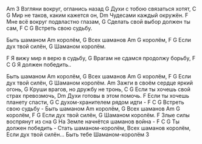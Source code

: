 Am 3
Взгляни вокруг, огланись назад 
G
Духи с тобою связаться хотят, 
C                 G
Мир не таков, каким кажется он, 
Dm
Чудесами каждый окружён. 
F
Мне всё вокруг подвластно глазам, 
G
Сделать свой выбор должен ты сам, 
F             C        G
Встреть свою судьбу. 

Быть шаманом 
Am
королём, 
G
Всех шаманов 
Am  G
королём, 
F G
Если дух твой силён, 
G
Шаманом королём. 

F
Я вижу мир я верю в судьбу, 
G
Врагам не сдамся продолжу борьбу, 
F C G
Я должен победить.. 

Быть шаманом 
Am
королём, 
G
Всех шаманов 
Am  G
королём, 
F G
Если дух твой силён, 
G
Шаманом королём. 
Am
Зажги в своём сердце яркий огонь, 
G
Круши врагов, но дружбу не тронь, 
 C  G
Если ты хочешь свой страх превозмочь, 
 Dm
Духи готовы в этом помочь. 
F
Если ты хочешь планету спасти, 
G
С духом-хранителем рядом идти - 
F C G
Встреть свою судьбу - 
Быть шаманом 
Am
королём, 
G
Всех шаманов 
Am  G
королём, 
F G
Если дух твой силён, 
G
Шаманом королём. 
F
Злые силы воспрянут из сна 
G
На Земле начнётся шаманов война - 
F C G
Ты должен победить - 
Стать шаманом-королём, 
Всех шаманов королём, 
Если дух твой силён... 
Быть тебе Шаманом-королём 3
